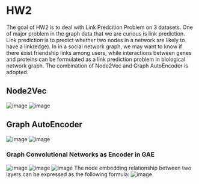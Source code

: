 # HW2

The goal of HW2 is to deal with Link Predcition Problem on 3 datasets.
One of major problem in the graph data that we are curious is link prediction. Link prediction is to predict whether two nodes in a network are likely to have a link(edge). In in a social network graph, we may want to know if there exist friendship links among users, while interactions between genes and proteins can be formulated as a link prediction problem in biological network graph.
The combination of Node2Vec and Graph AutoEncoder is adopted.

## Node2Vec
![image](https://user-images.githubusercontent.com/36630295/125026945-107a8000-e0b8-11eb-9379-af17b3447729.png)
![image](https://user-images.githubusercontent.com/36630295/125026951-12444380-e0b8-11eb-8cdb-92f0f20df722.png)

## Graph AutoEncoder
![image](https://user-images.githubusercontent.com/36630295/125027014-25571380-e0b8-11eb-85f9-44e115a37a7e.png)
![image](https://user-images.githubusercontent.com/36630295/125027023-28520400-e0b8-11eb-9df3-0752a16ddb23.png)

### Graph Convolutional Networks as Encoder in GAE
![image](https://user-images.githubusercontent.com/36630295/125027086-428be200-e0b8-11eb-8f75-da8d03ce665f.png)
![image](https://user-images.githubusercontent.com/36630295/125027094-4586d280-e0b8-11eb-9843-59ba6a6d72c6.png)
![image](https://user-images.githubusercontent.com/36630295/125027100-47e92c80-e0b8-11eb-966d-ec31b2e7f4c2.png)
The node embedding relationship between two layers can be expressed as the following formula:
![image](https://user-images.githubusercontent.com/36630295/125027120-520b2b00-e0b8-11eb-97d9-c879be9163b6.png)


